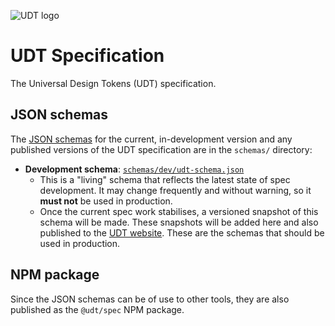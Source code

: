 ![UDT logo](https://udt.design/udt-logo.svg)

# UDT Specification
The Universal Design Tokens (UDT) specification.

## JSON schemas
The [JSON schemas](http://json-schema.org/) for the current, in-development version and any published versions of the UDT specification are in the `schemas/` directory:

* **Development schema**: [`schemas/dev/udt-schema.json`](./schemas/dev/udt-schema.json)
    * This is a "living" schema that reflects the latest state of spec development. It may change frequently and without warning, so it **must not** be used in production.
    * Once the current spec work stabilises, a versioned snapshot of this schema will be made. These snapshots will be added here and also published to the [UDT website](https://udt.design/). These are the schemas that should be used in production.

## NPM package
Since the JSON schemas can be of use to other tools, they are also published as the `@udt/spec` NPM package.
